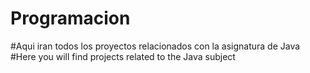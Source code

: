 # Programacion
#Aqui iran todos los proyectos relacionados con la asignatura de Java 
#Here you will find projects related to the Java subject
